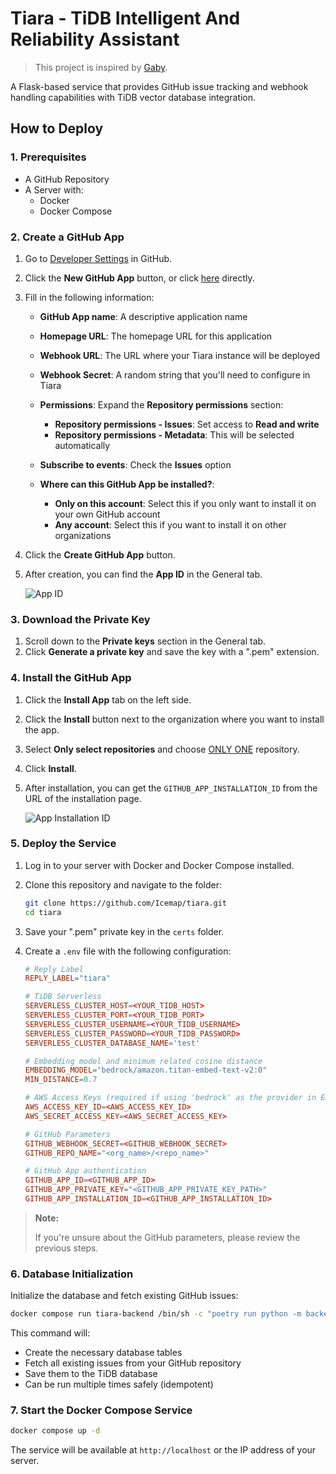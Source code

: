 # Tiara - TiDB Intelligent And Reliability Assistant

> This project is inspired by [Gaby](https://pkg.go.dev/golang.org/x/oscar/internal/gaby).

A Flask-based service that provides GitHub issue tracking and webhook handling capabilities with TiDB vector database integration.

## How to Deploy

### 1. Prerequisites

- A GitHub Repository
- A Server with:
  - Docker
  - Docker Compose

### 2. Create a GitHub App

1. Go to [Developer Settings](https://github.com/settings/apps) in GitHub.
2. Click the **New GitHub App** button, or click [here](https://github.com/settings/apps/new) directly.
3. Fill in the following information:

    - **GitHub App name**: A descriptive application name
    - **Homepage URL**: The homepage URL for this application
    - **Webhook URL**: The URL where your Tiara instance will be deployed
    - **Webhook Secret**: A random string that you'll need to configure in Tiara
    - **Permissions**: Expand the **Repository permissions** section:

        - **Repository permissions - Issues**: Set access to **Read and write**
        - **Repository permissions - Metadata**: This will be selected automatically

    - **Subscribe to events**: Check the **Issues** option
    - **Where can this GitHub App be installed?**:

        - **Only on this account**: Select this if you only want to install it on your own GitHub account
        - **Any account**: Select this if you want to install it on other organizations

4. Click the **Create GitHub App** button.
5. After creation, you can find the **App ID** in the General tab.

    ![App ID](https://lab-static.pingcap.com/images/2025/7/14/f7aebeba1cab8a42f3095e96a653769bf951b3db.png)

### 3. Download the Private Key

1. Scroll down to the **Private keys** section in the General tab.
2. Click **Generate a private key** and save the key with a ".pem" extension.

### 4. Install the GitHub App

1. Click the **Install App** tab on the left side.
2. Click the **Install** button next to the organization where you want to install the app.
3. Select **Only select repositories** and choose <u>ONLY ONE</u> repository.
4. Click **Install**.
5. After installation, you can get the `GITHUB_APP_INSTALLATION_ID` from the URL of the installation page.

    ![App Installation ID](https://lab-static.pingcap.com/images/2025/7/14/40250231d836172d34bec7c15a9309b4ba71342e.png)

### 5. Deploy the Service

1. Log in to your server with Docker and Docker Compose installed.
2. Clone this repository and navigate to the folder:

    ```bash
    git clone https://github.com/Icemap/tiara.git
    cd tiara
    ```

3. Save your ".pem" private key in the `certs` folder.
4. Create a `.env` file with the following configuration:

    ```conf
    # Reply Label
    REPLY_LABEL="tiara"

    # TiDB Serverless
    SERVERLESS_CLUSTER_HOST=<YOUR_TIDB_HOST>
    SERVERLESS_CLUSTER_PORT=<YOUR_TIDB_PORT>
    SERVERLESS_CLUSTER_USERNAME=<YOUR_TIDB_USERNAME>
    SERVERLESS_CLUSTER_PASSWORD=<YOUR_TIDB_PASSWORD>
    SERVERLESS_CLUSTER_DATABASE_NAME='test'

    # Embedding model and minimum related cosine distance
    EMBEDDING_MODEL="bedrock/amazon.titan-embed-text-v2:0"
    MIN_DISTANCE=0.7

    # AWS Access Keys (required if using 'bedrock' as the provider in EMBEDDING_MODEL)
    AWS_ACCESS_KEY_ID=<AWS_ACCESS_KEY_ID>
    AWS_SECRET_ACCESS_KEY=<AWS_SECRET_ACCESS_KEY>

    # GitHub Parameters
    GITHUB_WEBHOOK_SECRET=<GITHUB_WEBHOOK_SECRET>
    GITHUB_REPO_NAME="<org_name>/<repo_name>"

    # GitHub App authentication
    GITHUB_APP_ID=<GITHUB_APP_ID>
    GITHUB_APP_PRIVATE_KEY="<GITHUB_APP_PRIVATE_KEY_PATH>"
    GITHUB_APP_INSTALLATION_ID=<GITHUB_APP_INSTALLATION_ID>
    ```

> **Note:**
>
> If you're unsure about the GitHub parameters, please review the previous steps.

### 6. Database Initialization

Initialize the database and fetch existing GitHub issues:

```bash
docker compose run tiara-backend /bin/sh -c "poetry run python -m backend.model.init_database"
```

This command will:

- Create the necessary database tables
- Fetch all existing issues from your GitHub repository
- Save them to the TiDB database
- Can be run multiple times safely (idempotent)

### 7. Start the Docker Compose Service

```bash
docker compose up -d
```

The service will be available at `http://localhost` or the IP address of your server.
